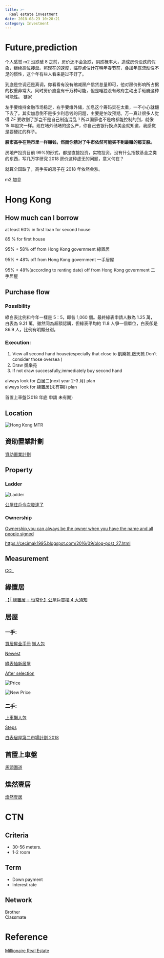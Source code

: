 ```yaml
---
title: >-
  Real estate investment
date: 2018-08-23 10:28:21
category: Investment
---
```


# Future,prediction

个人感觉 m2 没跌破 8 之前，房价还不会急跌，阴跌概率大，造成房价没跌的假象，继续高位接盘。照现在的速度，临界点估计在明年春节前，叠加年底流动性不足的惯性，这个年有些人看来是过不好了。

到底是空调还是真调，你看看有没有缩减房产信贷总量即可，他对房价影响所占据的权重非常大，同时房价崩盘有千万种可能，但是唯独没有政府主动出手砸崩这种可能性。
链家

左手要维持金融市场稳定，右手要维外储，加息这个筹码实在太重，一不小心就翻下去了。其实加息倒不是多少利息钱的问题，主要是怕改预期。万一真让很多人觉得 ZF 要收割了那岂不是自己制造混乱？所以国家也不是啥都能控制的到，就像 15 年股灾一样。现在堵外储堵的这么严，你自己去银行换点美金就知道，我感觉是要硬扛的样子。

**股市高手在熊市里一样赚钱，然而你猜对了牛市依然可能买不到最赚的那支股。**

房地产投资目前 99%的形式，都是直接投资，实物投资，没有什么指数基金之类的东西，写几万字研究 2018 房价这种虚无的问题，意义何在？

就算全国跌了，高手买的房子在 2018 年依然会涨。

m2,加息

# Hong Kong

## How much can I borrow

at least 60% in first loan for second house

85 % for first house

95% + 58% off from Hong Kong government 綠置居

95% + 48% off from Hong Kong government 一手居屋

95% + 48%(according to renting date) off from Hong Kong government 二手居屋

## Purchase flow

### Possibility

綠白表比例和今年一樣是 5：5，即各 1,060 個。最終綠表申請人數為 1.25 萬，白表為 9.21 萬，雖然同為超額認購，但綠表平均約 11.8 人爭一個單位，白表卻是 86.9 人，比例有明顯分別。

### Execution:

1. View all second hand house(especially that close to 凱樂苑,啟天苑.Don't consider those oversea )
2. Draw 凱樂苑
3. If not draw successfully,immediately buy second hand

always look for 白居二(next year 2-3 月) plan  
always look for 綠置居(未有期)) plan

首置上車盤(2018 年底 申請 未有期)

## Location

![Hong Kong MTR](https://upload.wikimedia.org/wikipedia/commons/f/f4/FutureMTRNetworkAfterMerger.png)

## 資助置業計劃

[資助置業計劃](https://www.housingauthority.gov.hk/tc/index.html)

## Property

### Ladder

![Ladder](http://orientaldaily.on.cc/cnt/news/20180630/photo/0630-00176-006b3.jpg)

[公屋住戶今次發達了](https://topick.hket.com/article/1922310/%E6%B8%AF%E4%BA%BA%E9%A6%96%E7%BD%AE%E4%B8%8A%E8%BB%8A%E7%9B%A4%E6%9A%AB%E6%8E%A8%E5%8D%83%E5%96%AE%E4%BD%8D%20%20%20%20%E5%94%90%E6%A6%AE%EF%BC%9A%E5%85%AC%E5%B1%8B%E4%BD%8F%E6%88%B6%E4%BB%8A%E6%AC%A1%E7%99%BC%E9%81%94%E4%BA%86)

### Ownership

[Ownership,you can always be the owner when you have the name and all people signed](https://finance.discuss.com.hk/viewthread.php?tid=26787554)

https://cecimak1995.blogspot.com/2016/09/blog-post_27.html

## Measurement

[CCL](http://www1.centadata.com/cci/cci.htm)

## 綠置居

[【「 綠置居 」恒常化】公屋戶買樓 4 大須知](https://www.moneyhero.com.hk/blog/zh/%E7%B6%A0%E7%BD%AE%E5%B1%85-%E6%81%92%E5%B8%B8%E5%8C%96-%E5%85%AC%E5%B1%8B%E6%88%B6%E8%B2%B7%E6%A8%93%E9%A0%88%E7%9F%A5)

## 居屋

### 一手:

[買居屋全手冊](http://www.etnet.com.hk/www/tc/news/topic_news_detail.php?newsid=8568&page=1&category=special&part=2)
[懶人包](http://www.d18hk.com/hos2018/)

[Newest](https://www.moneyhero.com.hk/blog/zh/%E5%95%9F%E5%BE%B7%E5%95%9F%E5%A4%A9%E8%8B%91%E9%95%B7%E6%B2%99%E7%81%A3%E5%87%B1%E6%A8%82%E8%8B%91-2018-2022%E5%B9%B414%E5%B1%85%E5%B1%8B%E9%A0%85%E7%9B%AE%E7%B8%BD%E8%A6%BD)

[綠表抽新居屋](https://www.moneyhero.com.hk/blog/zh/%E7%B6%A0%E8%A1%A8-%E8%B2%B7%E5%B1%85%E5%B1%8B-%E7%BD%AE%E6%A5%AD%E4%B8%8D%E6%98%AF%E5%A4%A2-%E7%B6%A0%E8%A1%A8%E4%BA%BA%E5%A3%AB%E8%B3%BC%E8%B2%B7%E5%B1%85%E5%B1%8B%E9%9C%80%E7%9F%A5)

[After selection](https://topick.hket.com/article/2035212/%E6%96%B0%E5%B1%85%E5%B1%8B%E5%87%B1%E6%A8%82%E8%8B%91%E8%A3%95%E6%B3%B0%E8%8B%91%E9%9B%99%E5%BB%81%E9%9C%B2%E5%8F%B0%E9%96%93%E9%9A%94%E9%A6%96%E6%9B%9D%E5%85%89%E3%80%80%E6%B8%AC%E9%87%8F%E5%B8%AB%EF%BC%9A%E9%83%A8%E5%88%86%E5%96%AE%E4%BD%8D%E8%A8%AD%E8%A8%88%E4%B8%8D%E5%AF%A6%E7%94%A8)

![Price](https://topick.hket.com/res/v3/image/content/2035000/2035212/hos_1024_1024.jpg)

![New Price](https://cdn.hk01.com/di/media/images/1642119/org/f38a15fb863e1b8ae2c3cb2607f4198a.png/_V8luGyeBSF4xvklm8QNfgqEcPk6meOz11TmytdU5so?v=w1440)

### 二手:

[上車懶人包](http://hk.centanet.com/hos/)

[Steps](https://www.transunion.hk/zh/blog/mortgage/6-things-you-need-to-know-about)

[白表居屋第二市場計劃 2018 ](https://www.housingauthority.gov.hk/mini-site/sms-white-form-2018/tc/index.html)

## 首置上車盤

[馬頭圍道](https://www.moneyhero.com.hk/blog/zh/%E9%A6%96%E7%BD%AE%E4%B8%8A%E8%BB%8A%E7%9B%A4-%E5%B8%82%E5%BB%BA%E5%B1%80-%E9%A6%AC%E9%A0%AD%E5%9C%8D%E9%81%93-%E6%98%A5%E7%94%B0%E8%A1%97-%E9%A6%96%E7%BD%AE%E7%9B%A4%E7%94%B3%E8%AB%8B%E6%94%BB)

## 煥然壹居

[煥然壹居](https://www.google.com.hk/search?q=%E7%85%A5%E7%84%B6%E5%A3%B9%E5%B1%85&oq=%E7%85%A5%E7%84%B6%E5%A3%B9%E5%B1%85&aqs=chrome..69i57&sourceid=chrome&ie=UTF-8)

# CTN

## Criteria

- 30-56 meters.
- 1-2 room

## Term

- Down payment
- Interest rate

## Network

Brother  
Classmate

# Reference

[Millionaire Real Estate](/2018/08/24/investment/real-estate-resource.html)
